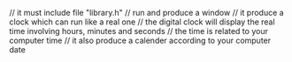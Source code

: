 // it must include file "library.h"
// run and produce a window
// it produce a clock which can run like a real one
// the digital clock will display the real time involving hours, minutes and seconds
// the time is related to your computer time
// it also produce a calender according to your computer date
